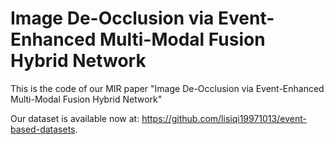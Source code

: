 # Image De-Occlusion via Event-Enhanced Multi-Modal Fusion Hybrid Network
 
This is the code of our MIR paper "Image De-Occlusion via Event-Enhanced Multi-Modal Fusion Hybrid Network"

Our dataset is available now at: https://github.com/lisiqi19971013/event-based-datasets.
